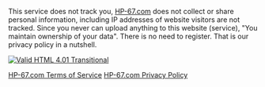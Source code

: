This service does not track you, [HP-67.com](https://hp-67.com/) does not collect or share personal information, including IP addresses of website visitors are not tracked. Since you never can upload anything to this website (service), "You maintain ownership of your data". There is no need to register. That is our privacy policy in a nutshell.  

[![Valid HTML 4.01 Transitional](https://hp-67.com/valid-html401.png)](https://validator.w3.org/check?uri=https%3A%2F%2Fhp-67.com%2Fprivacy.html)

  

  
[HP-67.com Terms of Service](https://hp-67.com/terms.html) [HP-67.com Privacy Policy](https://hp-67.com/privacy.html)
